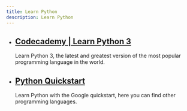 ```yaml
---
title: Learn Python
description: Learn Python
---
```


- ## [Codecademy | Learn Python 3](https://www.codecademy.com/courses/learn-python-3)
  Learn Python 3, the latest and greatest version of the most popular programming language in the world.
- ## [Python Quickstart](https://developers.google.com/calendar/quickstart/python)
  Learn Python with the Google quickstart, here you can find other programming languages.
